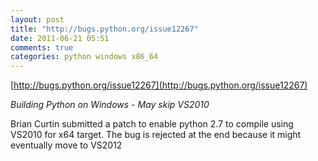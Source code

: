 ```yaml
---
layout: post
title: "http://bugs.python.org/issue12267"
date: 2011-06-21 05:51
comments: true
categories: python windows x86_64
---
```

[http://bugs.python.org/issue12267](http://bugs.python.org/issue12267)


*Building Python on Windows - May skip VS2010*


Brian Curtin submitted a patch to enable python 2.7 to compile using VS2010 for x64 target. The bug is rejected at the end because it might eventually move to VS2012

